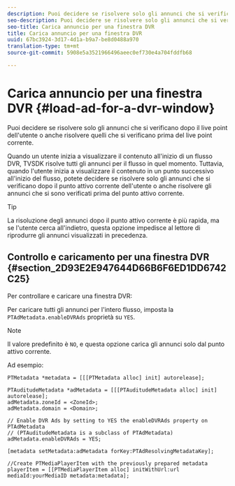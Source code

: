 ```yaml
---
description: Puoi decidere se risolvere solo gli annunci che si verificano dopo il live point dell'utente o anche risolvere quelli che si verificano prima del live point corrente.
seo-description: Puoi decidere se risolvere solo gli annunci che si verificano dopo il live point dell'utente o anche risolvere quelli che si verificano prima del live point corrente.
seo-title: Carica annuncio per una finestra DVR
title: Carica annuncio per una finestra DVR
uuid: 67bc3924-3d17-4d1a-b9a7-be8d0488a970
translation-type: tm+mt
source-git-commit: 5908e5a3521966496aeec0ef730e4a704fddfb68

---
```



# Carica annuncio per una finestra DVR {#load-ad-for-a-dvr-window}

Puoi decidere se risolvere solo gli annunci che si verificano dopo il live point dell&#39;utente o anche risolvere quelli che si verificano prima del live point corrente.

Quando un utente inizia a visualizzare il contenuto all&#39;inizio di un flusso DVR, TVSDK risolve tutti gli annunci per il flusso in quel momento. Tuttavia, quando l&#39;utente inizia a visualizzare il contenuto in un punto successivo all&#39;inizio del flusso, potete decidere se risolvere solo gli annunci che si verificano dopo il punto attivo corrente dell&#39;utente o anche risolvere gli annunci che si sono verificati prima del punto attivo corrente.

>[!TIP]
>
>La risoluzione degli annunci dopo il punto attivo corrente è più rapida, ma se l&#39;utente cerca all&#39;indietro, questa opzione impedisce al lettore di riprodurre gli annunci visualizzati in precedenza.

## Controllo e caricamento per una finestra DVR {#section_2D93E2E947644D66B6F6ED1DD6742C25}

Per controllare e caricare una finestra DVR:

Per caricare tutti gli annunci per l&#39;intero flusso, imposta la `PTAdMetadata.enableDVRAds` proprietà su `YES`.

>[!NOTE]
>
>Il valore predefinito è `NO`, e questa opzione carica gli annunci solo dal punto attivo corrente.

Ad esempio:

```
PTMetadata *metadata = [[[PTMetadata alloc] init] autorelease]; 
 
PTAuditudeMetadata *adMetadata = [[[PTAuditudeMetadata alloc] init] autorelease];  
adMetadata.zoneId = <ZoneId>; 
adMetadata.domain = <Domain>; 
 
// Enable DVR Ads by setting to YES the enableDVRAds property on PTAdMetadata  
// (PTAuditudeMetadata is a subclass of PTAdMetadata)  
adMetadata.enableDVRAds = YES; 
 
[metadata setMetadata:adMetadata forKey:PTAdResolvingMetadataKey]; 
 
//Create PTMediaPlayerItem with the previously prepared metadata    
playerItem = [[PTMediaPlayerItem alloc] initWithUrl:url mediaId:yourMediaID metadata:metadata]; 
```
